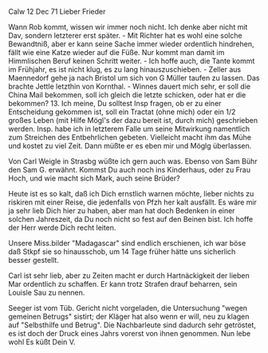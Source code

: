  Calw 12 Dec 71
Lieber Frieder

Wann Rob kommt, wissen wir immer noch nicht. Ich denke aber nicht mit Dav, sondern letzterer erst später. - Mit Richter hat es wohl eine solche Bewandtniß, aber er kann seine Sache immer wieder ordentlich hindrehen, fällt wie eine Katze wieder auf die Füße. Nur kommt man damit im Himmlischen Beruf keinen Schritt weiter. - Ich hoffe auch, die Tante kommt im Frühjahr, es ist nicht klug, es zu lang hinauszuschieben. - Zeller aus Maennedorf gehe ja nach Bristol um sich von G Müller taufen zu lassen. Das brachte Jettle letzthin von Kornthal. - Winnes dauert mich sehr, er soll die China Mail bekommen, soll ich gleich die letzte schicken, oder hat er die bekommen? 
13. Ich meine, Du solltest Insp fragen, ob er zu einer Entscheidung gekommen ist, soll ein Tractat (ohne mich) oder ein 1/2 großes Leben (mit Hilfe Mögl's der dazu bereit ist, durch mich) geschrieben werden. Insp. habe ich in letzterem Falle um seine Mitwirkung namentlich zum Streichen des Entbehrlichen gebeten. Vielleicht macht ihm das Mühe und kostet zu viel Zeit. Dann müßte er es eben mir und Möglg überlassen.

Von Carl Weigle in Strasbg wüßte ich gern auch was. Ebenso von Sam Bühr den Sam G. erwähnt. Kommst Du auch noch ins Kinderhaus, oder zu Frau Hoch, und wie macht sich Mark, auch seine Brüder?

Heute ist es so kalt, daß ich Dich ernstlich warnen möchte, lieber nichts zu riskiren mit einer Reise, die jedenfalls von Pfzh her kalt ausfällt. Es wäre mir ja sehr lieb Dich hier zu haben, aber man hat doch Bedenken in einer solchen Jahreszeit, da Du noch nicht so fest auf den Beinen bist. Ich hoffe der Herr werde Dich recht leiten.

Unsere Miss.bilder "Madagascar" sind endlich erschienen, ich war böse daß Stkpf sie so hinausschob, um 14 Tage früher hätte uns sicherlich besser gestellt.

Carl ist sehr lieb, aber zu Zeiten macht er durch Hartnäckigkeit der lieben Mar ordentlich zu schaffen. Er kann trotz Strafen drauf beharren, sein Louisle Sau zu nennen.

Seeger ist vom Tüb. Gericht nicht vorgeladen, die Untersuchung "wegen gemeinen Betrugs" sistirt; der Kläger hat also wenn er will, neu zu klagen auf "Selbsthilfe und Betrug". Die Nachbarleute sind dadurch sehr getröstet, es ist doch der Druck eines Jahrs vorerst von ihnen genommen. 
 Nun lebe wohl Es küßt
 Dein V.
